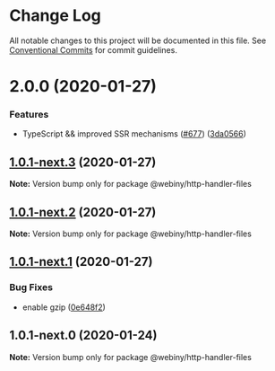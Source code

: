 # Change Log

All notable changes to this project will be documented in this file.
See [Conventional Commits](https://conventionalcommits.org) for commit guidelines.

# 2.0.0 (2020-01-27)


### Features

* TypeScript && improved SSR mechanisms ([#677](https://github.com/webiny/webiny-js/issues/677)) ([3da0566](https://github.com/webiny/webiny-js/commit/3da0566f29e1d46df0e7c357be0b42bdaa4c7d2b))





## [1.0.1-next.3](https://github.com/webiny/webiny-js/compare/@webiny/http-handler-files@1.0.1-next.2...@webiny/http-handler-files@1.0.1-next.3) (2020-01-27)

**Note:** Version bump only for package @webiny/http-handler-files





## [1.0.1-next.2](https://github.com/webiny/webiny-js/compare/@webiny/http-handler-files@1.0.1-next.1...@webiny/http-handler-files@1.0.1-next.2) (2020-01-27)

**Note:** Version bump only for package @webiny/http-handler-files





## [1.0.1-next.1](https://github.com/webiny/webiny-js/compare/@webiny/http-handler-files@1.0.1-next.0...@webiny/http-handler-files@1.0.1-next.1) (2020-01-27)


### Bug Fixes

* enable gzip ([0e648f2](https://github.com/webiny/webiny-js/commit/0e648f27572603e956fc614eddda2b68cdf53e42))





## 1.0.1-next.0 (2020-01-24)

**Note:** Version bump only for package @webiny/http-handler-files
